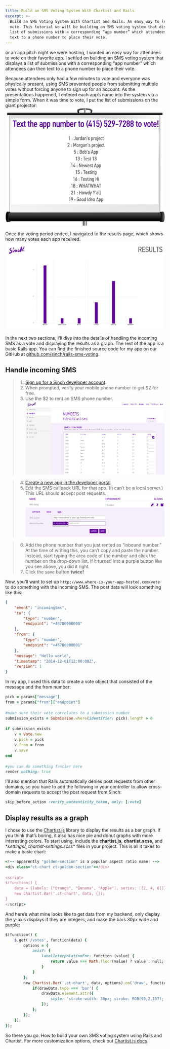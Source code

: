 ```yaml
---
title: Build an SMS Voting System With Chartist and Rails
excerpt: >-
  Build an SMS Voting System With Chartist and Rails. An easy way to let users
  vote. This tutorial we will be building an SMS voting system that displays a
  list of submissions with a corresponding “app number” which attendees can then
  text to a phone number to place their vote.
---
```

or an app pitch night we were hosting, I wanted an easy way for attendees to vote on their favorite app. I settled on building an SMS voting system that displays a list of submissions with a corresponding “app number” which attendees can then text to a phone number to place their vote.

Because attendees only had a few minutes to vote and everyone was physically present, using SMS prevented people from submitting multiple votes without forcing anyone to sign up for an account. As the presentations happened, I entered each app’s name into the system via a simple form. When it was time to vote, I put the list of submissions on the giant projector:
![sms-submissions.png](images/fd45985-sms-submissions.png)

Once the voting period ended, I navigated to the results page, which shows how many votes each app received.
![results.png](images/366b254-results.png)

In the next two sections, I’ll dive into the details of handling the incoming SMS as a vote and displaying the results as a graph. The rest of the app is a basic Rails app. You can find the finished source code for my app on our GitHub at [github.com/sinch/rails-sms-voting](https://github.com/sinch/rails-sms-voting).

## Handle incoming SMS

> 1.  [Sign up for a Sinch developer account](https://portal.sinch.com/#/signup).
> 2.  When prompted, verify your mobile phone number to get $2 for free.
> 3.  Use the $2 to rent an SMS phone number.
![rent-number.png](images/166a445-rent-number.png)

> 4.  [Create a new app in the developer portal](https://portal.sinch.com/#/login).
> 5.  Edit the SMS callback URL for that app. (It can’t be a local server.) This URL should accept post requests.
![callback-url.png](images/c94ac4c-callback-url.png)

> 6.  Add the phone number that you just rented as “inbound number.” At the time of writing this, you can’t copy and paste the number. Instead, start typing the area code of the number and click the number on the drop-down list. If it turned into a purple button like you see above, you did it right.
> 7.  Click the save button **twice\!**

Now, you’ll want to set up `http://www.where-is-your-app-hosted.com/vote` to do something with the incoming SMS. The post data will look something like this:

```json
{
    "event": "incomingSms",
    "to": {
        "type": "number",
        "endpoint": "+46700000000"
    },
    "from": {
        "type": "number",
        "endpoint": "+46700000001"
    },
    "message": "Hello world",
    "timestamp": "2014-12-01T12:00:00Z",
    "version": 1
}
```

In my app, I used this data to create a vote object that consisted of the message and the from number:

```ruby
pick = params["message"]
from = params["from"]["endpoint"]

#make sure their vote correlates to a submission number
submission_exists = Submission.where(identifier: pick).length > 0

if submission_exists
    v = Vote.new
    v.pick = pick
    v.from = from
    v.save
end

#you can do something fancier here
render nothing: true
```

I’ll also mention that Rails automatically denies post requests from other domains, so you have to add the following in your controller to allow cross-domain requests to accept the post request from Sinch:

```ruby
skip_before_action :verify_authenticity_token, only: [:vote]
```

## Display results as a graph

I chose to use the [Chartist.js](http://gionkunz.github.io/chartist-js/) library to display the results as a bar graph. If you think that’s boring, it also has nice pie and donut graphs with more interesting colors. To start using, include the **chartist.js**, **chartist.scss**, and \**settings/\_chartist-settings.scss*\* files in your project. This is all it takes to make a basic chart:

```ruby
<!-- apparently "golden-section" is a popular aspect ratio name! -->
<div class="ct-chart ct-golden-section"></div>

<script>
$(function() {
    data = {labels: ["Orange", "Banana", "Apple"], series: [[2, 4, 6]]}
    new Chartist.Bar('.ct-chart', data, {});
}
</script>
```

And here’s what mine looks like to get data from my backend, only display the y-axis displays if they are integers, and make the bars 30px wide and purple:

```ruby
$(function() {
    $.get('/votes', function(data) {
        options = {
            axisY: {
                labelInterpolationFnc: function (value) {
                    return value === Math.floor(value) ? value : null;
                }
            }
        };
        new Chartist.Bar('.ct-chart', data, options).on('draw', function(drawData) {
            if(drawData.type === 'bar') {
                drawData.element.attr({
                    style: 'stroke-width: 30px; stroke: RGB(99,2,157);'
                });
            };
        });
    });
});
```

So there you go. How to build your own SMS voting system using Rails and Chartist. For more customization options, check out [Chartist.js docs](http://gionkunz.github.io/chartist-js/api-documentation.html).
